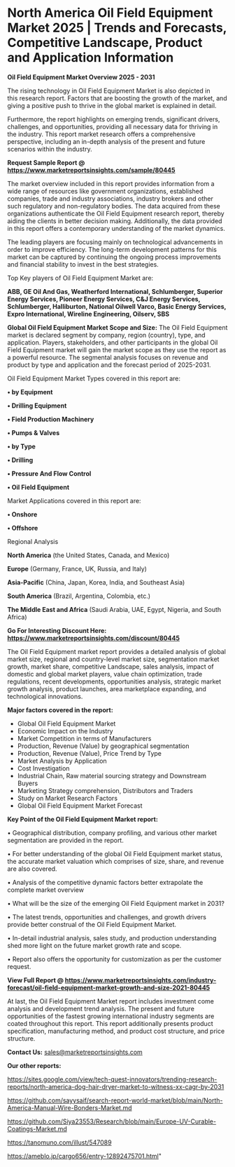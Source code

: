 # North America Oil Field Equipment Market 2025 | Trends and Forecasts, Competitive Landscape, Product and Application Information

<Strong> Oil Field Equipment Market Overview 2025 - 2031</strong>

The rising technology in Oil Field Equipment Market is also depicted in this research report. Factors that are boosting the growth of the market, and giving a positive push to thrive in the global market is explained in detail.

Furthermore, the report highlights on emerging trends, significant drivers, challenges, and opportunities, providing all necessary data for thriving in the industry. This report market research offers a comprehensive perspective, including an in-depth analysis of the present and future scenarios within the industry.

<strong>Request Sample Report @ <a href=https://www.marketreportsinsights.com/sample/80445>https://www.marketreportsinsights.com/sample/80445</a></strong>

The market overview included in this report provides information from a wide range of resources like government organizations, established companies, trade and industry associations, industry brokers and other such regulatory and non-regulatory bodies. The data acquired from these organizations authenticate the Oil Field Equipment research report, thereby aiding the clients in better decision making. Additionally, the data provided in this report offers a contemporary understanding of the market dynamics.

The leading players are focusing mainly on technological advancements in order to improve efficiency. The long-term development patterns for this market can be captured by continuing the ongoing process improvements and financial stability to invest in the best strategies.

Top Key players of Oil Field Equipment Market are:

<strong>ABB, GE Oil And Gas, Weatherford International, Schlumberger, Superior Energy Services, Pioneer Energy Services, C&J Energy Services, Schlumberger, Halliburton, National Oilwell Varco, Basic Energy Services, Expro International, Wireline Engineering, Oilserv, SBS</strong>

<strong><b>Global Oil Field Equipment Market Scope and Size:</b></strong>
The Oil Field Equipment market is declared segment by company, region (country), type, and application. Players, stakeholders, and other participants in the global Oil Field Equipment market will gain the market scope as they use the report as a powerful resource. The segmental analysis focuses on revenue and product by type and application and the forecast period of 2025-2031.

Oil Field Equipment Market Types covered in this report are:

<strong>• by Equipment

• Drilling Equipment

• Field Production Machinery

• Pumps & Valves

• by Type

• Drilling

• Pressure And Flow Control

• Oil Field Equipment</strong>

Market Applications covered in this report are:

<strong>• Onshore

• Offshore</strong> 

Regional Analysis

<strong>North America</strong> (the United States, Canada, and Mexico)

<strong>Europe</strong> (Germany, France, UK, Russia, and Italy)

<strong>Asia-Pacific</strong> (China, Japan, Korea, India, and Southeast Asia)

<strong>South America</strong> (Brazil, Argentina, Colombia, etc.)

<strong>The Middle East and Africa</strong> (Saudi Arabia, UAE, Egypt, Nigeria, and South Africa)

<strong>Go For Interesting Discount Here: <a href=https://www.marketreportsinsights.com/discount/80445>https://www.marketreportsinsights.com/discount/80445</a></strong>

The Oil Field Equipment market report provides a detailed analysis of global market size, regional and country-level market size, segmentation market growth, market share, competitive Landscape, sales analysis, impact of domestic and global market players, value chain optimization, trade regulations, recent developments, opportunities analysis, strategic market growth analysis, product launches, area marketplace expanding, and technological innovations.

<strong><b>Major factors covered in the report:</b></strong>
<ul>
  <li>Global Oil Field Equipment Market </li>
  <li>Economic Impact on the Industry</li>
  <li>Market Competition in terms of Manufacturers</li>
  <li>Production, Revenue (Value) by geographical segmentation</li>
  <li>Production, Revenue (Value), Price Trend by Type</li>
  <li>Market Analysis by Application</li>
  <li>Cost Investigation</li>
  <li>Industrial Chain, Raw material sourcing strategy and Downstream Buyers</li>
  <li>Marketing Strategy comprehension, Distributors and Traders</li>
  <li>Study on Market Research Factors</li>
  <li>Global Oil Field Equipment Market Forecast</li>
</ul>

<strong><b>Key Point of the Oil Field Equipment Market report:</b></strong>

• Geographical distribution, company profiling, and various other market segmentation are provided in the report.

• For better understanding of the global Oil Field Equipment market status, the accurate market valuation which comprises of size, share, and revenue are also covered.

• Analysis of the competitive dynamic factors better extrapolate the complete market overview

• What will be the size of the emerging Oil Field Equipment market in 2031?

• The latest trends, opportunities and challenges, and growth drivers provide better construal of the Oil Field Equipment Market.

• In-detail industrial analysis, sales study, and production understanding shed more light on the future market growth rate and scope.

• Report also offers the opportunity for customization as per the customer request.

<strong><b>View Full Report @ <a href=https://www.marketreportsinsights.com/industry-forecast/oil-field-equipment-market-growth-and-size-2021-80445>https://www.marketreportsinsights.com/industry-forecast/oil-field-equipment-market-growth-and-size-2021-80445</a></b></strong>


At last, the Oil Field Equipment Market report includes investment come analysis and development trend analysis. The present and future opportunities of the fastest growing international industry segments are coated throughout this report. This report additionally presents product specification, manufacturing method, and product cost structure, and price structure.

<strong>Contact Us:</strong>
sales@marketreportsinsights.com

<strong>Our other reports:</strong>

<a href=https://sites.google.com/view/tech-quest-innovators/trending-research-reports/north-america-dog-hair-dryer-market-to-witness-xx-cagr-by-2031>https://sites.google.com/view/tech-quest-innovators/trending-research-reports/north-america-dog-hair-dryer-market-to-witness-xx-cagr-by-2031</a>

<a href=https://github.com/sayysaif/search-report-world-market/blob/main/North-America-Manual-Wire-Bonders-Market.md>https://github.com/sayysaif/search-report-world-market/blob/main/North-America-Manual-Wire-Bonders-Market.md</a>

<a href=https://github.com/Siya23553/Research/blob/main/Europe-UV-Curable-Coatings-Market.md>https://github.com/Siya23553/Research/blob/main/Europe-UV-Curable-Coatings-Market.md</a>

<a href=https://tanomuno.com/illust/547089>https://tanomuno.com/illust/547089</a>

<a href=https://ameblo.jp/cargo656/entry-12892475701.html>https://ameblo.jp/cargo656/entry-12892475701.html</a>"
